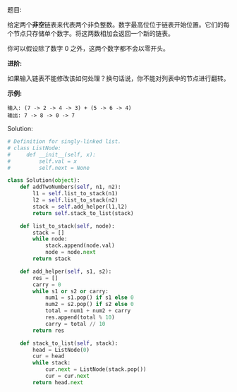 题目:

给定两个**非空**链表来代表两个非负整数。数字最高位位于链表开始位置。它们的每个节点只存储单个数字。将这两数相加会返回一个新的链表。

 

你可以假设除了数字 0 之外，这两个数字都不会以零开头。

**进阶:**

如果输入链表不能修改该如何处理？换句话说，你不能对列表中的节点进行翻转。

**示例:**

```
输入: (7 -> 2 -> 4 -> 3) + (5 -> 6 -> 4)
输出: 7 -> 8 -> 0 -> 7
```

Solution:

```python
# Definition for singly-linked list.
# class ListNode:
#     def __init__(self, x):
#         self.val = x
#         self.next = None

class Solution(object):
    def addTwoNumbers(self, n1, n2):
        l1 = self.list_to_stack(n1)
        l2 = self.list_to_stack(n2)
        stack = self.add_helper(l1,l2)
        return self.stack_to_list(stack)

    def list_to_stack(self, node):
        stack = []
        while node:
            stack.append(node.val)
            node = node.next
        return stack

    def add_helper(self, s1, s2):
        res = []
        carry = 0
        while s1 or s2 or carry:
            num1 = s1.pop() if s1 else 0
            num2 = s2.pop() if s2 else 0
            total = num1 + num2 + carry
            res.append(total % 10)
            carry = total // 10
        return res

    def stack_to_list(self, stack):
        head = ListNode(0)
        cur = head
        while stack:
            cur.next = ListNode(stack.pop())
            cur = cur.next
        return head.next
```

